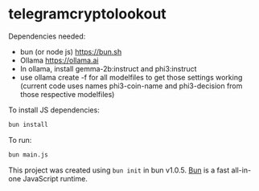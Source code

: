 # telegramcryptolookout

Dependencies needed:
- bun (or node js) https://bun.sh
- Ollama https://ollama.ai
- In ollama, install gemma-2b:instruct and phi3:instruct
- use ollama create <name> -f <PATH> for all modelfiles to get those settings working (current code uses names phi3-coin-name and phi3-decision from those respective modelfiles)

To install JS dependencies:

```bash
bun install
```

To run:

```bash
bun main.js
```

This project was created using `bun init` in bun v1.0.5. [Bun](https://bun.sh) is a fast all-in-one JavaScript runtime.
